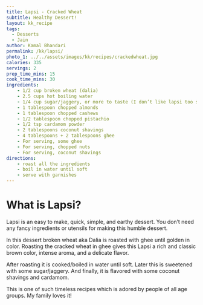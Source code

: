 ```yaml
---
title: Lapsi - Cracked Wheat
subtitle: Healthy Dessert!
layout: kk_recipe
tags:
  - Desserts
  - Jain
author: Kamal Bhandari
permalink: /kk/lapsi/
photo_1: ../../assets/images/kk/recipes/crackedwheat.jpg
calories: 335
servings: 2 
prep_time_mins: 15
cook_time_mins: 30
ingredients:
    - 1/2 cup broken wheat (dalia)
    - 2.5 cups hot boiling water
    - 1/4 cup sugar/jaggery, or more to taste (I don’t like lapsi too sweet, that’s why I am adding 1/4 cup sugar)
    - 1 tablespoon chopped almonds
    - 1 tablespoon chopped cashews  
    - 1/2 tablespoon chopped pistachio
    - 1/2 tsp cardamom powder
    - 2 tablespoons coconut shavings
    - 4 tablespoons + 2 tablespoons ghee
    - For serving, some ghee
    - For serving, chopped nuts
    - For serving, coconut shavings
directions:
    - roast all the ingredients
    - boil in water until soft
    - serve with garnishes
---
```

# What is Lapsi?
Lapsi is an easy to make, quick, simple, and earthy dessert. You don’t need any fancy ingredients or utensils for making this humble dessert.

In this dessert broken wheat aka Dalia is roasted with ghee until golden in color. Roasting the cracked wheat in ghee gives this Lapsi a rich and classic brown color, intense aroma, and a delicate flavor.

After roasting it is cooked/boiled in water until soft. Later this is sweetened with some sugar/jaggery. And finally, it is flavored with some coconut shavings and cardamom.

This is one of such timeless recipes which is adored by people of all age groups. My family loves it!

